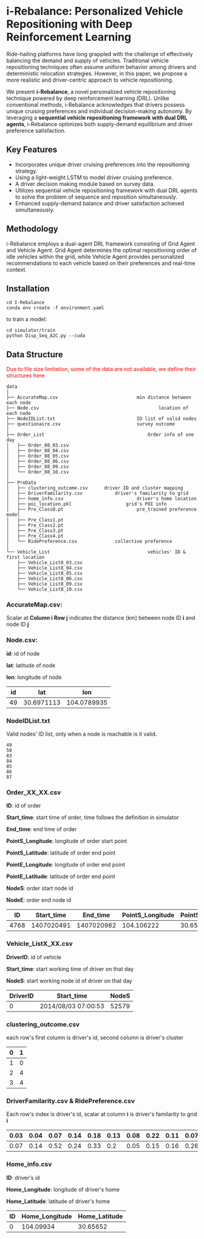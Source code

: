 # i-Rebalance: Personalized Vehicle Repositioning with Deep Reinforcement Learning

Ride-hailing platforms have long grappled with the challenge of effectively balancing the demand and supply of vehicles. Traditional vehicle repositioning techniques often assume uniform behavior among drivers and deterministic relocation strategies. However, in this paper, we propose a more realistic and driver-centric approach to vehicle repositioning.

We present **i-Rebalance**, a novel personalized vehicle repositioning technique powered by deep reinforcement learning (DRL). Unlike conventional methods, i-Rebalance acknowledges that drivers possess unique cruising preferences and individual decision-making autonomy. By leveraging a **sequential vehicle repositioning framework with dual DRL agents**, i-Rebalance optimizes both supply-demand equilibrium and driver preference satisfaction.

## Key Features

- Incorporates unique driver cruising preferences into the repositioning strategy.
- Using a light-weight LSTM to model driver cruising preference.
- A driver decision making module based on survey data.
- Utilizes sequential vehicle repositioning framework with dual DRL agents to solve the problem of sequence and reposition simultaneously.
- Enhanced supply-demand balance and driver satisfaction achieved simultaneously.

## Methodology

i-Rebalance employs a dual-agent DRL framework consisting of Grid Agent and Vehicle Agent. Grid Agent determines the optimal repositioning order of idle vehicles within the grid, while Vehicle Agent provides personalized recommendations to each vehicle based on their preferences and real-time context.

## Installation 

```
cd I-Rebalance
conda env create -f environment.yaml  
```

to train a model:

```
cd simulator/train
python Disp_Seq_A2C.py --cuda
```

## Data Structure

<span style="color:red;">Due to file size limitation, some of the data are not available, we define their structures here</span>

```
data							
│
├── AccurateMap.csv								min distance between each node
├── Node.csv											location of each node
├── NodeIDList.txt								ID list of valid nodes
├── questionaire.csv							survey outcome
│
├── Order_List										Order info of one day
│   ├── Order_08_03.csv					
│   ├── Order_08_04.csv
│   ├── Order_08_05.csv
│   ├── Order_08_06.csv
│   ├── Order_08_09.csv
│   └── Order_08_10.csv
│
├── PreData											
│   ├── clustering_outcome.csv		driver ID and cluster mapping
│   ├── DriverFamilarity.csv			driver's familarity to grid
│   ├── home_info.csv							driver's home location
│   ├── poi_location.pkl					grid's POI info		
│   ├── Pre_Class0.pt							pre_trained preference model
│   ├── Pre_Class1.pt
│   ├── Pre_Class2.pt
│   ├── Pre_Class3.pt
│   ├── Pre_Class4.pt
│   └── RidePreference.csv				collective preference
│
└── Vehicle_List									vehicles' ID & first location
    ├── Vehicle_List8_03.csv
    ├── Vehicle_List8_04.csv
    ├── Vehicle_List8_05.csv
    ├── Vehicle_List8_06.csv
    ├── Vehicle_List8_09.csv
    └── Vehicle_List8_10.csv
```

### AccurateMap.csv:

Scalar at **Column i Row j** indicates the distance (km) between node ID **i** and node ID **j**

### Node.csv:

**id**: id of node

**lat**: latitude of node

**lon**: longitude of node

| id   | lat        | lon         |
| ---- | ---------- | ----------- |
| 49   | 30.6971113 | 104.0789935 |

### NodeIDList.txt

Valid nodes' ID list, only when a node is reachable is it valid. 

```
49
50
83
84
85
86
87
```

### Order_XX_XX.csv

**ID**: id of order

**Start_time**: start time of order, time follows the definition in simulator

**End_time**: end time of order

**PointS_Longitude**: longitude of order start point

**PointS_Latitude**: latitude of order end point

**PointE_Longitude**: longitude of order end point

**PointE_Latitude**: latitude of order end point

**NodeS**: order start node id

**NodeE**: order end node id

| ID   | Start_time | End_time   | PointS_Longitude | PointS_Latitude | PointE_Longitude | PointE_Latitude | NodeS | NodeE |
| ---- | ---------- | ---------- | ---------------- | --------------- | ---------------- | --------------- | ----- | ----- |
| 4768 | 1407020491 | 1407020982 | 104.106222       | 30.65969        | 104.096488       | 30.68178        | 52579 | 78075 |

### Vehicle_ListX_XX.csv

**DriverID**: id of vehicle

**Start_time**: start working time of driver on that day

**NodeS**: start working node id of driver on that day

| DriverID | Start_time          | NodeS |
| -------- | ------------------- | ----- |
| 0        | 2014/08/03 07:00:53 | 52579 |

### clustering_outcome.csv

each row's first column is driver's id, second column is driver's cluster

| 0    | 1    |
| ---- | ---- |
| 1    | 0    |
| 2    | 4    |
| 3    | 4    |

### DriverFamilarity.csv & RidePreference.csv

Each row's index is driver's id, scalar at column **i** is driver's familarity to grid **i**

| 0.03 | 0.04 | 0.07 | 0.14 | 0.18 | 0.13 | 0.08 | 0.22 | 0.11 | 0.07 | 0.16 | 0.08 | 0.2  | 0.13 | 0.26 | 0.21 | 0.2  | 0.14 | 0.12 | 0.18 | 0.14 | 0.22 | 0.15 | 0.32 | 0.48 | 0.54 | 0.32 | 0.05 | 0.05 | 0.03 | 0.16 | 0.34 | 0.53 | 0.55 | 0.57 | 0.76 | 0.1  | 0.16 | 0.15 | 0.35 | 0.24 | 0.55 | 0.43 | 0.4  | 0.65 | 0.17 | 0.27 | 0.14 | 0.35 | 0.28 | 0.31 | 0.24 | 0.31 | 0.36 | 0.09 | 0.11 | 0.1  | 0.12 | 0.1  | 0.15 | 0.29 | 0.27 | 0.26 | 0.06 | 0.09 | 0.15 | 0.07 | 0.07 | 0.11 | 0.2  | 0.12 | 0.14 |
| ---- | ---- | ---- | ---- | ---- | ---- | ---- | ---- | ---- | ---- | ---- | ---- | ---- | ---- | ---- | ---- | ---- | ---- | ---- | ---- | ---- | ---- | ---- | ---- | ---- | ---- | ---- | ---- | ---- | ---- | ---- | ---- | ---- | ---- | ---- | ---- | ---- | ---- | ---- | ---- | ---- | ---- | ---- | ---- | ---- | ---- | ---- | ---- | ---- | ---- | ---- | ---- | ---- | ---- | ---- | ---- | ---- | ---- | ---- | ---- | ---- | ---- | ---- | ---- | ---- | ---- | ---- | ---- | ---- | ---- | ---- | ---- |
| 0.07 | 0.14 | 0.52 | 0.24 | 0.33 | 0.2  | 0.05 | 0.15 | 0.16 | 0.26 | 0.41 | 0.37 | 0.62 | 0.31 | 0.23 | 0.23 | 0.13 | 0.04 | 0.2  | 0.32 | 0.35 | 0.48 | 0.28 | 0.34 | 0.47 | 0.13 | 0.3  | 0.23 | 0.22 | 0.08 | 0.56 | 0.76 | 0.75 | 0.44 | 0.85 | 0.23 | 0.56 | 0.35 | 0.25 | 0.7  | 0.52 | 0.6  | 0.39 | 0.23 | 0.25 | 0.39 | 0.34 | 0.57 | 0.85 | 0.65 | 0.35 | 0.25 | 0.13 | 0.26 | 0.53 | 1.2  | 1.37 | 0.62 | 0.4  | 0.59 | 0.35 | 0.23 | 0.47 | 1.09 | 1.86 | 0.67 | 0.22 | 0.41 | 0.85 | 0.47 | 0.14 | 0.07 |

### Home_info.csv

**ID**: driver's id

**Home_Longitude**: longitude of driver's home

**Home_Latitude**: latitude of driver's home

| ID   | Home_Longitude | Home_Latitude |
| ---- | -------------- | ------------- |
| 0    | 104.09934      | 30.65652      |

